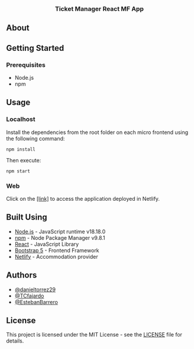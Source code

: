 <h3 align="center">Ticket Manager React MF App</h3>

## About

## Getting Started

### Prerequisites

- Node.js
- npm

## Usage

### Localhost

Install the dependencies from the root folder on each micro frontend using the following command:

```
npm install
```

Then execute:

```
npm start
```

### Web

Click on the [[link]](https://www.netlify.com) to access the application deployed in Netlify.

## Built Using

- [Node.js](https://nodejs.org/en) - JavaScript runtime v18.18.0
- [npm](https://www.npmjs.com) - Node Package Manager v9.8.1
- [React](https://es.react.dev) - JavaScript Library
- [Bootstrap 5](https://getbootstrap.com) - Frontend Framework
- [Netlify](https://www.netlify.com) - Accommodation provider

## Authors

- [@danieltorrez29](https://github.com/danieltorrez29)
- [@TCfajardo](https://github.com/TCfajardo)
- [@EstebanBarrero](https://github.com/EstebanBarrero)

## License

This project is licensed under the MIT License - see the [LICENSE](LICENSE) file for details.
